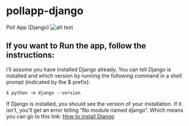 # pollapp-django

Poll App (Django)
![alt text](~https://github.com/barkhayot/pollapp-django/blob/main/Screen%20Shot%202020-10-23%20at%2010.30.47%20PM.png)

## If you want to Run the app, follow the instructions:

I’ll assume you have installed Django already. You can tell Django is installed and which version by running the following command in a shell prompt (indicated by the \$ prefix):

```
$ python -m django --version
```

If Django is installed, you should see the version of your installation. If it isn’t, you’ll get an error telling “No module named django”. Which means you can go to this link: [How to install Django](~https://docs.djangoproject.com/en/3.1/topics/install/~)
